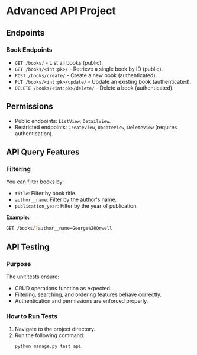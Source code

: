 # Advanced API Project

## Endpoints

### Book Endpoints

- `GET /books/` - List all books (public).
- `GET /books/<int:pk>/` - Retrieve a single book by ID (public).
- `POST /books/create/` - Create a new book (authenticated).
- `PUT /books/<int:pk>/update/` - Update an existing book (authenticated).
- `DELETE /books/<int:pk>/delete/` - Delete a book (authenticated).

## Permissions

- Public endpoints: `ListView`, `DetailView`.
- Restricted endpoints: `CreateView`, `UpdateView`, `DeleteView` (requires authentication).

## API Query Features

### Filtering

You can filter books by:

- `title`: Filter by book title.
- `author__name`: Filter by the author's name.
- `publication_year`: Filter by the year of publication.

**Example:**

```bash
GET /books/?author__name=George%20Orwell
```

## API Testing

### Purpose

The unit tests ensure:

- CRUD operations function as expected.
- Filtering, searching, and ordering features behave correctly.
- Authentication and permissions are enforced properly.

### How to Run Tests

1. Navigate to the project directory.
2. Run the following command:
   ```bash
   python manage.py test api
   ```
